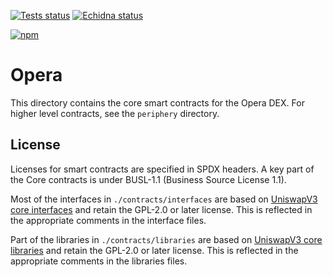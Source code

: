  <a href="https://github.com/openswap/Opera/actions/workflows/tests_core.yml"><img alt="Tests status" src="https://github.com/openswap/Opera/actions/workflows/tests_core.yml/badge.svg"></a>
  <a href="https://github.com/openswap/Opera/actions/workflows/echidna_core.yml"><img alt="Echidna status" src="https://github.com/openswap/Opera/actions/workflows/echidna_core.yml/badge.svg"></a>

[![npm](https://img.shields.io/npm/v/@openswap/integral-core?style=flat)](https://npmjs.com/package/@openswap/integral-core)

# Opera

This directory contains the core smart contracts for the Opera DEX. For higher level contracts, see the `periphery` directory.

## License

Licenses for smart contracts are specified in SPDX headers. A key part of the Core contracts is under BUSL-1.1 (Business Source License 1.1).

Most of the interfaces in `./contracts/interfaces` are based on [UniswapV3 core interfaces](https://github.com/Uniswap/v3-core/tree/main/contracts/interfaces) and retain the GPL-2.0 or later license. This is reflected in the appropriate comments in the interface files.

Part of the libraries in `./contracts/libraries` are based on [UniswapV3 core libraries](https://github.com/Uniswap/v3-core/tree/main/contracts/libraries) and retain the GPL-2.0 or later license. This is reflected in the appropriate comments in the libraries files.

